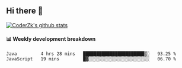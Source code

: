 ## Hi there 👋

[![CoderZk's github stats](https://github-readme-stats.vercel.app/api?username=zhoukuo123&show_icons=true&count_private=true)](https://github.com/anuraghazra/github-readme-stats)

#### :bar_chart: Weekly development breakdown

<!--START_SECTION:waka-->
```text
Java         4 hrs 28 mins   ███████████████████████▒░   93.25 % 
JavaScript   19 mins         █▓░░░░░░░░░░░░░░░░░░░░░░░   06.70 % 
```
<!--END_SECTION:waka-->
